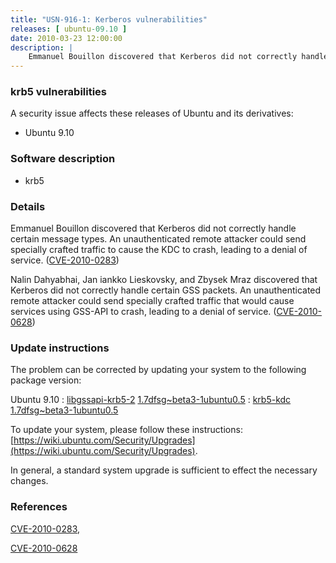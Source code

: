 ```yaml
---
title: "USN-916-1: Kerberos vulnerabilities"
releases: [ ubuntu-09.10 ]
date: 2010-03-23 12:00:00
description: |
    Emmanuel Bouillon discovered that Kerberos did not correctly handle certain message types.  An unauthenticated remote attacker could send specially crafted traffic to cause the KDC to crash, leading to a denial of service. ([CVE-2010-0283](http://people.ubuntu.com/~ubuntu-security/cve/CVE-2010-0283))
--- 
```

 
### krb5 vulnerabilities

A security issue affects these releases of Ubuntu and its derivatives:

* Ubuntu 9.10

### Software description

* krb5 

### Details

Emmanuel Bouillon discovered that Kerberos did not correctly handle certain message types. An unauthenticated remote attacker could send specially crafted traffic to cause the KDC to crash, leading to a denial of service. ([CVE-2010-0283](http://people.ubuntu.com/~ubuntu-security/cve/CVE-2010-0283))

Nalin Dahyabhai, Jan iankko Lieskovsky, and Zbysek Mraz discovered that Kerberos did not correctly handle certain GSS packets. An unauthenticated remote attacker could send specially crafted traffic that would cause services using GSS-API to crash, leading to a denial of service. ([CVE-2010-0628](http://people.ubuntu.com/~ubuntu-security/cve/CVE-2010-0628)) 

### Update instructions

The problem can be corrected by updating your system to the following package version:

Ubuntu 9.10
 : [libgssapi-krb5-2](https://launchpad.net/ubuntu/+source/krb5) <span> [1.7dfsg~beta3-1ubuntu0.5](https://launchpad.net/ubuntu/+source/krb5/1.7dfsg~beta3-1ubuntu0.5) </span> 
 : [krb5-kdc](https://launchpad.net/ubuntu/+source/krb5) <span> [1.7dfsg~beta3-1ubuntu0.5](https://launchpad.net/ubuntu/+source/krb5/1.7dfsg~beta3-1ubuntu0.5) </span> 

To update your system, please follow these instructions: [https://wiki.ubuntu.com/Security/Upgrades](https://wiki.ubuntu.com/Security/Upgrades).

In general, a standard system upgrade is sufficient to effect the necessary changes. 

### References

 [CVE-2010-0283](http://people.ubuntu.com/~ubuntu-security/cve/CVE-2010-0283), 

 [CVE-2010-0628](http://people.ubuntu.com/~ubuntu-security/cve/CVE-2010-0628)
 
